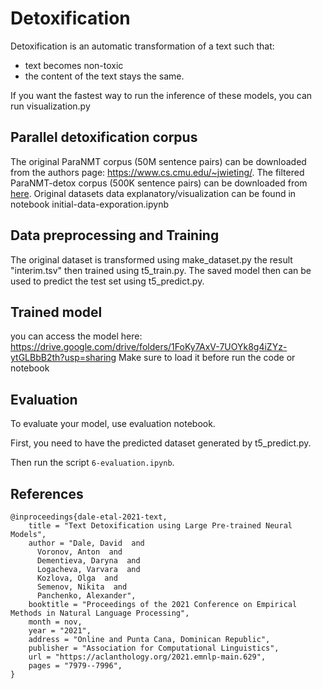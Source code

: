 # Detoxification
Detoxification is an automatic transformation of a text such that:
- text becomes non-toxic
- the content of the text stays the same.

If you want the fastest way to run the inference of these models, you can run visualization.py

## Parallel detoxification corpus

The original ParaNMT corpus (50M sentence pairs) can be downloaded from the authors page: https://www.cs.cmu.edu/~jwieting/. 
The filtered ParaNMT-detox corpus (500K sentence pairs) can be downloaded from [here](https://github.com/skoltech-nlp/detox/releases/download/emnlp2021/filtered_paranmt.zip). Original datasets data explanatory/visualization can be found in notebook initial-data-exporation.ipynb

## Data preprocessing and Training
The original dataset is transformed using make_dataset.py the result "interim.tsv" then trained using t5_train.py. The saved model then can be used to predict the test set using t5_predict.py. 

## Trained model
you can access the model here:  https://drive.google.com/drive/folders/1FoKy7AxV-7UOYk8g4iZYz-ytGLBbB2th?usp=sharing
Make sure to load it before run the code or notebook

## Evaluation

To evaluate your model, use evaluation notebook. 

First, you need to have the predicted dataset generated by t5_predict.py. 

Then run the script `6-evaluation.ipynb`.


## References
```
@inproceedings{dale-etal-2021-text,
    title = "Text Detoxification using Large Pre-trained Neural Models",
    author = "Dale, David  and
      Voronov, Anton  and
      Dementieva, Daryna  and
      Logacheva, Varvara  and
      Kozlova, Olga  and
      Semenov, Nikita  and
      Panchenko, Alexander",
    booktitle = "Proceedings of the 2021 Conference on Empirical Methods in Natural Language Processing",
    month = nov,
    year = "2021",
    address = "Online and Punta Cana, Dominican Republic",
    publisher = "Association for Computational Linguistics",
    url = "https://aclanthology.org/2021.emnlp-main.629",
    pages = "7979--7996",
}
```
